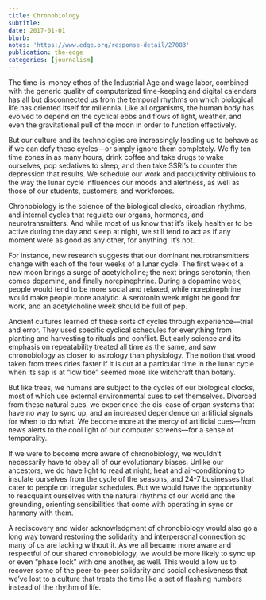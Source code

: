 ```yaml
---
title: Chronobiology
subtitle:
date: 2017-01-01
blurb:
notes: 'https://www.edge.org/response-detail/27083'
publication: the-edge
categories: [journalism]
---
```


The time-is-money ethos of the Industrial Age and wage labor, combined with the generic quality of computerized time-keeping and digital calendars has all but disconnected us from the temporal rhythms on which biological life has oriented itself for millennia. Like all organisms, the human body has evolved to depend on the cyclical ebbs and flows of light, weather, and even the gravitational pull of the moon in order to function effectively.

But our culture and its technologies are increasingly leading us to behave as if we can defy these cycles—or simply ignore them completely. We fly ten time zones in as many hours, drink coffee and take drugs to wake ourselves, pop sedatives to sleep, and then take SSRI’s to counter the depression that results. We schedule our work and productivity oblivious to the way the lunar cycle influences our moods and alertness, as well as those of our students, customers, and workforces.

Chronobiology is the science of the biological clocks, circadian rhythms, and internal cycles that regulate our organs, hormones, and neurotransmitters. And while most of us know that it’s likely healthier to be active during the day and sleep at night, we still tend to act as if any moment were as good as any other, for anything. It’s not.

For instance, new research suggests that our dominant neurotransmitters change with each of the four weeks of a lunar cycle. The first week of a new moon brings a surge of acetylcholine; the next brings serotonin; then comes dopamine, and finally norepinephrine. During a dopamine week, people would tend to be more social and relaxed, while norepinephrine would make people more analytic. A serotonin week might be good for work, and an acetylcholine week should be full of pep.

Ancient cultures learned of these sorts of cycles through experience—trial and error. They used specific cyclical schedules for everything from planting and harvesting to rituals and conflict. But early science and its emphasis on repeatability treated all time as the same, and saw chronobiology as closer to astrology than physiology. The notion that wood taken from trees dries faster if it is cut at a particular time in the lunar cycle when its sap is at “low tide” seemed more like witchcraft than botany.

But like trees, we humans are subject to the cycles of our biological clocks, most of which use external environmental cues to set themselves. Divorced from these natural cues, we experience the dis-ease of organ systems that have no way to sync up, and an increased dependence on artificial signals for when to do what. We become more at the mercy of artificial cues—from news alerts to the cool light of our computer screens—for a sense of temporality.

If we were to become more aware of chronobiology, we wouldn’t necessarily have to obey all of our evolutionary biases. Unlike our ancestors, we do have light to read at night, heat and air-conditioning to insulate ourselves from the cycle of the seasons, and 24-7 businesses that cater to people on irregular schedules. But we would have the opportunity to reacquaint ourselves with the natural rhythms of our world and the grounding, orienting sensibilities that come with operating in sync or harmony with them.

A rediscovery and wider acknowledgment of chronobiology would also go a long way toward restoring the solidarity and interpersonal connection so many of us are lacking without it. As we all became more aware and respectful of our shared chronobiology, we would be more likely to sync up or even “phase lock” with one another, as well. This would allow us to recover some of the peer-to-peer solidarity and social cohesiveness that we’ve lost to a culture that treats the time like a set of flashing numbers instead of the rhythm of life.
